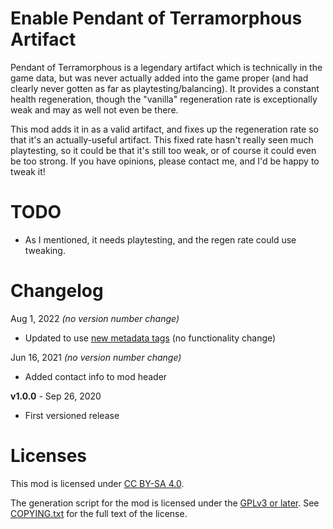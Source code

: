 Enable Pendant of Terramorphous Artifact
========================================

Pendant of Terramorphous is a legendary artifact which is technically in
the game data, but was never actually added into the game proper (and had
clearly never gotten as far as playtesting/balancing).  It provides a
constant health regeneration, though the "vanilla" regeneration rate is
exceptionally weak and may as well not even be there.

This mod adds it in as a valid artifact, and fixes up the regeneration rate
so that it's an actually-useful artifact.  This fixed rate hasn't really seen
much playtesting, so it could be that it's still too weak, or of course it
could even be too strong.  If you have opinions, please contact me, and I'd
be happy to tweak it!

TODO
====

- As I mentioned, it needs playtesting, and the regen rate could use tweaking.

Changelog
=========

Aug 1, 2022 *(no version number change)*
 * Updated to use [new metadata tags](https://github.com/apple1417/blcmm-parsing/tree/master/blimp)
   (no functionality change)

Jun 16, 2021 *(no version number change)*
 * Added contact info to mod header

**v1.0.0** - Sep 26, 2020
 * First versioned release
 
Licenses
========

This mod is licensed under [CC BY-SA 4.0](https://creativecommons.org/licenses/by-sa/4.0/).

The generation script for the mod is licensed under the
[GPLv3 or later](https://www.gnu.org/licenses/quick-guide-gplv3.html).
See [COPYING.txt](../../COPYING.txt) for the full text of the license.

